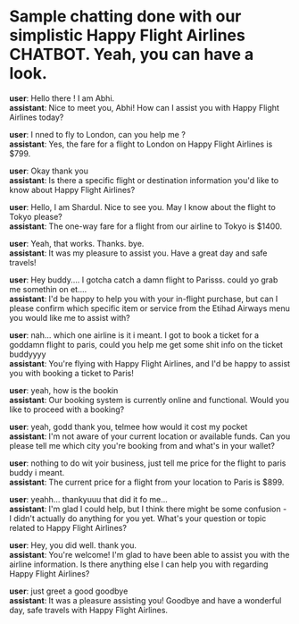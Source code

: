 # Sample chatting done with our simplistic Happy Flight Airlines CHATBOT. Yeah, you can have a look.

**user**: Hello there ! I am Abhi.  
**assistant**: Nice to meet you, Abhi! How can I assist you with Happy Flight Airlines today?  

**user**: I nned to fly to London, can you help me ?  
**assistant**: Yes, the fare for a flight to London on Happy Flight Airlines is $799.  

**user**: Okay thank you  
**assistant**: Is there a specific flight or destination information you'd like to know about Happy Flight Airlines?  

**user**: Hello, I am Shardul. Nice to see you. May I know about the flight to Tokyo please?  
**assistant**: The one-way fare for a flight from our airline to Tokyo is $1400.  

**user**: Yeah, that works. Thanks. bye.  
**assistant**: It was my pleasure to assist you. Have a great day and safe travels!  

**user**: Hey buddy.... I gotcha catch a damn flight to Parisss. could yo grab me somethin on et....  
**assistant**: I'd be happy to help you with your in-flight purchase, but can I please confirm which specific item or service from the Etihad Airways menu you would like me to assist with?  

**user**: nah... which one airline is it i meant. I got to book a ticket for a goddamn flight to paris, could you help me get some  shit info on the ticket buddyyyy  
**assistant**: You're flying with Happy Flight Airlines, and I'd be happy to assist you with booking a ticket to Paris!  

**user**: yeah, how is the bookin  
**assistant**: Our booking system is currently online and functional. Would you like to proceed with a booking?  

**user**: yeah, godd thank you, telmee how would it cost my pocket  
**assistant**: I'm not aware of your current location or available funds. Can you please tell me which city you're booking from and what's in your wallet?  

**user**: nothing to do wit yoir business, just tell me price for the flight to paris buddy i meant.  
**assistant**: The current price for a flight from your location to Paris is $899.  

**user**: yeahh... thankyuuu that did it fo me...  
**assistant**: I'm glad I could help, but I think there might be some confusion - I didn't actually do anything for you yet. What's your question or topic related to Happy Flight Airlines?  

**user**: Hey, you did well. thank you.  
**assistant**: You're welcome! I'm glad to have been able to assist you with the airline information. Is there anything else I can help you with regarding Happy Flight Airlines?  

**user**: just greet a good goodbye  
**assistant**: It was a pleasure assisting you! Goodbye and have a wonderful day, safe travels with Happy Flight Airlines.  
